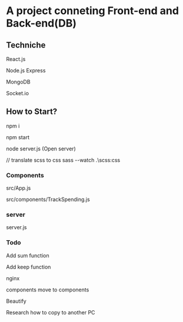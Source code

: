 # A project conneting Front-end and Back-end(DB)

## Techniche
React.js

Node.js Express

MongoDB

Socket.io

## How to Start?
npm i

npm start 

node server.js (Open server)

// translate scss to css 
sass --watch .\scss\:css


### Components
src/App.js

src/components/TrackSpending.js

### server
server.js

### Todo
Add sum function

Add keep function

nginx

components move to components

Beautify

Research how to copy to another PC
